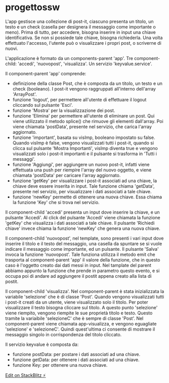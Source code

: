 # progettossw

L'app gestisce una collezione di post-it, ciascuno presenta un titolo, un testo e un check (casella per designera il messaggio come importante o meno). Prima di tutto, per accedere, bisogna inserire in input una chiave identificativa. Se non si possiede tale chiave, bisogna richiederla. Una volta effettuato l'accesso, l'utente può o visualizzare i propri post, o scriverne di nuovi. 

L'applicazione è formato da un components-parent 'app'. 
Tre component-child: 'accedi', 'nuovopost', 'visualizza'. 
Un servizio 'keyvalue.service'. 

Il component-parent 'app' comprende: 
- definizione della classe Post, che è composta da un titolo, un testo e un check (booleano). I post-it vengono raggruppati all'interno dell'array 'ArrayPost'.
- funzione 'logout', per permettere all'utente di effettuare il logout cliccando sul pulsante 'Esci'.
- funzione 'Mostra' per la visualizzazione dei post. 
- funzione 'Elimina' per permettere all'utente di eliminare un post. Qui viene utilizzato il metodo splice() che rimuove gli elementi dall'array. Poi viene chiamata 'postData', presente nel servizio, che carica l'array aggiornato.
- funzione 'important', basata su visImp, booleano impostato su false. Quando visImp è false, vengono visualizzati tutti i post-it, quando si clicca sul pulsante 'Mostra Importanti', visImp diventa true e vengono visualizzati solo i post-it importanti e il pulsante si trasforma in 'Tutti i messaggi'. 
- funzione 'Aggiungi', per aggiungere un nuovo post-it, infatti viene effettuata una push per riempire l'array del nuovo oggetto, e viene chiamata 'postData' per caricare l'array aggiornato. 
- funzione 'getKey' per visualizzare i post-it associati ad una chiave, la chiave deve essere inserita in input. Tale funzione chiama 'getData', presente nel servizio, per visualizzare i dati associati a tale chiave. 
- funzione 'newKey' permette di ottenere una nuova chiave. Essa chiama la funzione 'Key' che si trova nel servizio. 

Il component-child 'accedi' presenta un input dove inserire la chiave, e un pulsante 'Accedi'. Al click del pulsante 'Accedi' viene chiamata la funzione 'getKey' che visualizza i dati associati a tale chiave. Il pulsante 'Richiedi chiave' invece chiama la funzione 'newKey' che genera una nuova chiave.

Il component-child 'nuovopost', nel template, sono presenti i vari input dove inserire il titolo e il testo del messaggio, una casella da spuntare se si vuole indicare il messaggio come importante, ed un pulsante. Il pulsante 'Salva' invoca la funzione 'nuovopost'. Tale funziona utilizza il metodo emit che trasporta al component-parent 'app' il valore della funzione, che in questo caso è l'oggetto creato dai dati messi in input. Nel tamplate del parent abbiamo appunto la funzione che prende in parametro questo evento, e si occupa poi di andare ad aggiungere il postit appena creato alla lista di postit. 

Il component-child 'visualizza'. Nel component-parent è stata inizializzata la variabile 'selezione' che è di classe 'Post'. 
Quando vengono visualizzati tutti i post-it creati da un utente, viene visualizzato solo il titolo. Per poter visualizzare il testo bisogna cliccare sul titolo. A questo punto 'selezione' viene riempito, vengono riempite le sue proprietà titolo e testo. Questo tramite la variaibile 'selezioneC' che è sempre di classe 'Post'. Nel component-parent viene chiamata app-visualizza, e vengono eguagliate 'selezione' e 'selezioneC'. Quindi quest'ultima ci consente di mostrare il messaggio singolo in corrispondenza del titolo cliccato.

Il servizio keyvalue è composta da: 
- funzione postData: per postare i dati associati ad una chiave.
- funzione getData: per ottenere i dati associati ad una chiave.
- funzione Key: per ottenere una nuova chiave.

[Edit on StackBlitz ⚡️](https://stackblitz.com/edit/progettossw)